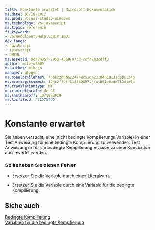 ```yaml
---
title: Konstante erwartet | Microsoft-Dokumentation
ms.date: 01/18/2017
ms.prod: visual-studio-windows
ms.technology: vs-javascript
ms.topic: reference
f1_keywords:
- VS.WebClient.Help.SCRIPT1031
dev_langs:
- JavaScript
- TypeScript
- DHTML
ms.assetid: 8da7485f-7050-4559-97c3-ccfa782cdff3
author: mikejo5000
ms.author: mikejo
manager: ghogen
ms.openlocfilehash: 7bb822b6b6224748c51da2220461a232cab6134b
ms.sourcegitcommit: 184e2ff0ff514fb980724fa4b51e0cda753d4c6e
ms.translationtype: MT
ms.contentlocale: de-DE
ms.lasthandoff: 10/18/2019
ms.locfileid: "72573405"
---
```

# <a name="expected-constant"></a>Konstante erwartet
Sie haben versucht, eine (nicht bedingte Kompilierungs Variable) in einer Test Anweisung für eine bedingte Kompilierung zu verwenden. Test Anweisungen für die bedingte Kompilierung müssen zu einer Konstanten ausgewertet werden.  
  
### <a name="to-correct-this-error"></a>So beheben Sie diesen Fehler  
  
- Ersetzen Sie die Variable durch einen Literalwert.  
  
- Ersetzen Sie die Variable durch eine Variable für die bedingte Kompilierung.  
  
## <a name="see-also"></a>Siehe auch  
 [Bedingte Kompilierung](../../javascript/advanced/conditional-compilation-javascript.md)    
 [Variablen für die bedingte Kompilierung](../../javascript/advanced/conditional-compilation-variables-javascript.md)